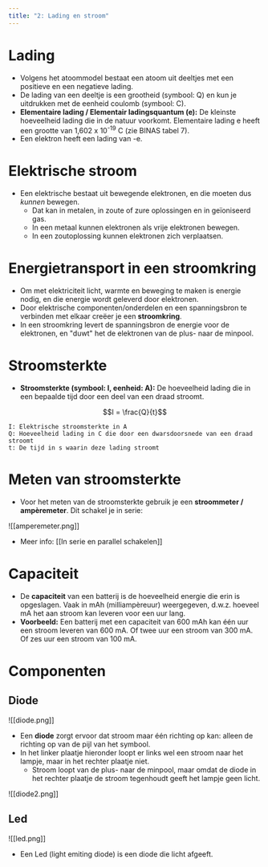 ```yaml
---
title: "2: Lading en stroom"
---
```

# Lading
- Volgens het atoommodel bestaat een atoom uit deeltjes met een positieve en een negatieve lading.
- De lading van een deeltje is een grootheid (symbool: Q) en kun je uitdrukken met de eenheid coulomb (symbool: C).
- **Elementaire lading / Elementair ladingsquantum (e):** De kleinste hoeveelheid lading die in de natuur voorkomt. Elementaire lading e heeft een grootte van 1,602 x 10<sup>-19</sup> C (zie BINAS tabel 7).
- Een elektron heeft een lading van -e.
# Elektrische stroom
- Een elektrische bestaat uit bewegende elektronen, en die moeten dus *kunnen* bewegen.
	- Dat kan in metalen, in zoute of zure oplossingen en in geïoniseerd gas.
	- In een metaal kunnen elektronen als vrije elektronen bewegen.
	- In een zoutoplossing kunnen elektronen zich verplaatsen.
# Energietransport in een stroomkring
- Om met elektriciteit licht, warmte en beweging te maken is energie nodig, en die energie wordt geleverd door elektronen.
- Door elektrische componenten/onderdelen en een spanningsbron te verbinden met elkaar creëer je een **stroomkring**.
- In een stroomkring levert de spanningsbron de energie voor de elektronen, en "duwt" het de elektronen van de plus- naar de minpool.
# Stroomsterkte
- **Stroomsterkte (symbool: I, eenheid: A):** De hoeveelheid lading die in een bepaalde tijd door een deel van een draad stroomt.

$$I = \frac{Q}{t}$$
```
I: Elektrische stroomsterkte in A
Q: Hoeveelheid lading in C die door een dwarsdoorsnede van een draad stroomt
t: De tijd in s waarin deze lading stroomt
```
# Meten van stroomsterkte
- Voor het meten van de stroomsterkte gebruik je een **stroommeter / ampèremeter**. Dit schakel je in serie:

![[amperemeter.png]]
- Meer info: [[In serie en parallel schakelen]]
# Capaciteit
 - De **capaciteit** van een batterij is de hoeveelheid energie die erin is opgeslagen. Vaak in mAh (milliampèreuur) weergegeven, d.w.z. hoeveel mA het aan stroom kan leveren voor een uur lang.
 - **Voorbeeld:** Een batterij met een capaciteit van 600 mAh kan één uur een stroom leveren van 600 mA. Of twee uur een stroom van 300 mA. Of zes uur een stroom van 100 mA.
# Componenten
## Diode
![[diode.png]]
- Een **diode** zorgt ervoor dat stroom maar één richting op kan: alleen de richting op van de pijl van het symbool.
- In het linker plaatje hieronder loopt er links wel een stroom naar het lampje, maar in het rechter plaatje niet.
	- Stroom loopt van de plus- naar de minpool, maar omdat de diode in het rechter plaatje de stroom tegenhoudt geeft het lampje geen licht.

![[diode2.png]]

## Led
![[led.png]]
- Een Led (light emiting diode) is een diode die licht afgeeft.